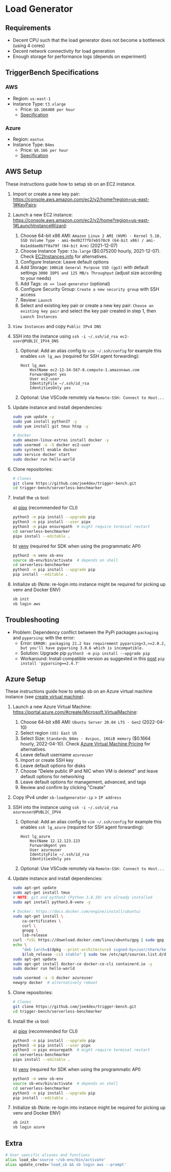 # Load Generator

## Requirements

* Decent CPU such that the load generator does not become a bottleneck (using 4 cores)
* Decent network connectivity for load generation
* Enough storage for performance logs (depends on experiment)

## TriggerBench Specifications

### AWS

* Region: `us-east-1`
* Instance Type: `t3.xlarge`
  * Price: `$0.166400 per hour`
  * [Specification](https://instances.vantage.sh/?selected=t3.large,t3.xlarge)

### Azure

* Region: `eastus`
* Instance Type: `B4ms`
  * Price: `$0.166 per hour`
  * [Specification](https://azure.microsoft.com/en-us/pricing/details/virtual-machines/linux/#pricing)

## AWS Setup

These instructions guide how to setup sb on an EC2 instance.

1. Import or create a new key pair: https://console.aws.amazon.com/ec2/v2/home?region=us-east-1#KeyPairs:
2. Launch a new EC2 instance: https://console.aws.amazon.com/ec2/v2/home?region=us-east-1#LaunchInstanceWizard:
    1. Choose 64-bit x86 AMI: `Amazon Linux 2 AMI (HVM) - Kernel 5.10, SSD Volume Type - ami-0ed9277fb7eb570c9 (64-bit x86) / ami-0a1eddae0b7f0a79f (64-bit Arm)` (2021-12-07)
    2. Choose Instance Type: `t3a.large` ($0.075200 hourly, 2021-12-07). Check [EC2Instances.info](https://instances.vantage.sh/) for alternatives.
    3. Configure Instance: Leave default options
    4. Add Storage: `100GiB General Purpose SSD (gp3)` with default settings `3000 IOPS and 125 MB/s Throughput` (adjust size according to your needs)
    5. Add Tags: `sb => load-generator` (optional)
    6. Configure Security Group: `Create a new security group` with SSH access
    7. Review: `Launch`
    8. Select and existing key pair or create a new key pair: `Choose an existing key pair` and select the key pair created in step 1, then `Launch Instances`
3. `View Instances` and copy `Public IPv4 DNS`
4. SSH into the instance using `ssh -i ~/.ssh/id_rsa ec2-user@PUBLIC_IPV4_DNS`
    1. Optional: Add an alias config to `vim ~/.ssh/config` for example this enables `ssh lg_aws` (required for SSH agent forwarding):

        ```none
        Host lg_aws
            HostName ec2-12-34-567-8.compute-1.amazonaws.com
            ForwardAgent yes
            User ec2-user
            IdentityFile ~/.ssh/id_rsa
            IdentitiesOnly yes
        ```

    2. Optional: Use VSCode remotely via `Remote-SSH: Connect to Host...`

5. Update instance and install dependencies:

    ```sh
    sudo yum update -y
    sudo yum install python37 -y
    sudo yum install git tmux htop -y

    # Docker
    sudo amazon-linux-extras install docker -y
    sudo usermod -a -G docker ec2-user
    sudo systemctl enable docker
    sudo service docker start
    sudo docker run hello-world
    ```

6. Clone repositories:

    ```sh
    # Clones
    git clone https://github.com/joe4dev/trigger-bench.git
    cd trigger-bench/serverless-benchmarker
    ```

7. Install the `sb` tool:

    a) [pipx](https://packaging.python.org/guides/installing-stand-alone-command-line-tools/) (recommended for CLI)

    ```bash
    python3 -m pip install --upgrade pip
    python3 -m pip install --user pipx
    python3 -m pipx ensurepath  # might require terminal restart
    cd serverless-benchmarker
    pipx install --editable .
    ```

    b) [venv](https://docs.python.org/3/library/venv.html) (required for SDK when using the programmatic API)

    ```bash
    python3 -m venv sb-env
    source sb-env/bin/activate  # depends on shell
    cd serverless-benchmarker
    python3 -m pip install --upgrade pip
    pip install --editable .
    ```

8. Initialize sb (Note: re-login into instance might be required for picking up venv and Docker ENV)

    ```sh
    sb init
    sb login aws
    ```

## Troubleshooting

* Problem: Dependency conflict between the PyPi packages `packaging` and `pyparsing`: with the error:
  * Error: `ERROR: packaging 21.2 has requirement pyparsing<3,>=2.0.2, but you'll have pyparsing 3.0.6 which is incompatible.`
  * Solution: Upgrade pip `python3 -m pip install --upgrade pip`
  * Workaround: Install compatible version as suggested in this [post](https://stackoverflow.com/questions/69936420/google-cloud-platform-app-deploy-failure-due-to-pyparsing) `pip install 'pyparsing==2.4.7'`

## Azure Setup

These instructions guide how to setup sb on an Azure virtual machine instance (see [create virtual machine](https://docs.microsoft.com/en-us/azure/virtual-machines/windows/quick-create-portal)).

1. Launch a new Azure Virtual Machine: https://portal.azure.com/#create/Microsoft.VirtualMachine:
    1. Choose 64-bit x86 AMI: `Ubuntu Server 20.04 LTS - Gen2` (2022-04-10)
    2. Select region `(US) East US`
    3. Select Size: `Standards_B4ms - 4vcpus, 16GiB memory` ($0.1664 hourly, 2022-04-10). Check [Azure Virtual Machine Pricing](https://azure.microsoft.com/en-us/pricing/details/virtual-machines/linux/#pricing) for alternatives.
    4. Leave default username `azureuser`
    5. Import or create SSH key
    6. Leave default options for disks
    7. Choose "Delete public IP and NIC when VM is deleted" and leave default options for networking
    8. Leave default options for management, advanced, and tags
    9. Review and confirm by clicking "Create"
2. Copy IPv4 under `sb-loadgenerator-ip` > `IP address`
3. SSH into the instance using `ssh -i ~/.ssh/id_rsa azureuser@PUBLIC_IPV4`
    1. Optional: Add an alias config to `vim ~/.ssh/config` for example this enables `ssh lg_azure` (required for SSH agent forwarding):

        ```none
        Host lg_azure
            HostName 12.12.123.123
            ForwardAgent yes
            User azureuser
            IdentityFile ~/.ssh/id_rsa
            IdentitiesOnly yes
        ```

    2. Optional: Use VSCode remotely via `Remote-SSH: Connect to Host...`
4. Update instance and install dependencies:

    ```sh
    sudo apt-get update
    sudo apt-get install tmux
    # NOTE: git and python3 (Python 3.8.10) are already installed
    sudo apt install python3.8-venv -y

    # Docker: https://docs.docker.com/engine/install/ubuntu/
    sudo apt-get install \
        ca-certificates \
        curl \
        gnupg \
        lsb-release
    curl -fsSL https://download.docker.com/linux/ubuntu/gpg | sudo gpg --dearmor -o /usr/share/keyrings/docker-archive-keyring.gpg
    echo \
        "deb [arch=$(dpkg --print-architecture) signed-by=/usr/share/keyrings/docker-archive-keyring.gpg] https://download.docker.com/linux/ubuntu \
        $(lsb_release -cs) stable" | sudo tee /etc/apt/sources.list.d/docker.list > /dev/null
    sudo apt-get update
    sudo apt-get install docker-ce docker-ce-cli containerd.io -y
    sudo docker run hello-world

    sudo usermod -a -G docker azureuser
    newgrp docker  # alternatively reboot
    ```

5. Clone repositories:

    ```sh
    # Clones
    git clone https://github.com/joe4dev/trigger-bench.git
    cd trigger-bench/serverless-benchmarker
    ```

7. Install the `sb` tool:

    a) [pipx](https://packaging.python.org/guides/installing-stand-alone-command-line-tools/) (recommended for CLI)

    ```bash
    python3 -m pip install --upgrade pip
    python3 -m pip install --user pipx
    python3 -m pipx ensurepath  # might require terminal restart
    cd serverless-benchmarker
    pipx install --editable .
    ```

    b) [venv](https://docs.python.org/3/library/venv.html) (required for SDK when using the programmatic API)

    ```bash
    python3 -m venv sb-env
    source sb-env/bin/activate  # depends on shell
    cd serverless-benchmarker
    python3 -m pip install --upgrade pip
    pip install --editable .
    ```

8. Initialize sb (Note: re-login into instance might be required for picking up venv and Docker ENV)

    ```sh
    sb init
    sb login azure
    ```

## Extra

```sh .bashrc
# User specific aliases and functions
alias load_sb='source ~/sb-env/bin/activate'
alias update_creds='load_sb && sb login aws --prompt'
```
